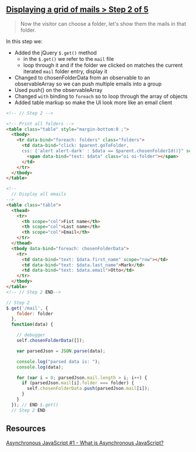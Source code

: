 ## [Displaying a grid of mails > Step 2 of 5](http://learn.knockoutjs.com/#/?tutorial=webmail)
> Now the visitor can choose a folder, let's show them the mails in that folder.

In this step we:
- Added the jQuery `$.get()` method
  - in the `$.get()` we refer to the `mail` file
  - loop through it and if the folder we clicked on matches the current iterated `mail` folder entry, display it
- Changed to chosenFolderData from an observable to an observableArray so we can push multiple emails into a group
- Used push() on the observableArray
- Changed `with` binding to `foreach` so to loop through the array of objects
- Added table markup so make the UI look more like an email client

```html
<!-- // Step 2 -->

<!-- Print all folders -->
<table class="table" style="margin-bottom:0 ;">
  <tbody>
    <tr data-bind="foreach: folders" class="folders">
      <td data-bind="click: $parent.goToFolder,
      css: {'alert alert-dark' : $data == $parent.chosenFolderId()}" scope="col">
        <span data-bind="text: $data" class="oi oi-folder"></span>
      </td>
    </tr>
  </tbody>
</table>

<!--
  // Display all emails
-->
<table class="table">
  <thead>
    <tr>
      <th scope="col">Fist name</th>
      <th scope="col">Last name</th>
      <th scope="col">Email</th>
    </tr>
  </thead>
  <tbody data-bind="foreach: chosenFolderData">
    <tr>
      <td data-bind="text: $data.first_name" scope="row"></td>
      <td data-bind="text: $data.last_name">Mark</td>
      <td data-bind="text: $data.email">Otto</td>
    </tr>
  </tbody>
</table>
<!-- // Step 2 END-->
```

```js
// Step 2
$.get('/mail', {
    folder: folder
  },
  function(data) {

    // debugger
    self.chosenFolderData([]);

    var parsedJson = JSON.parse(data);

    console.log("parsed data is: ");
    console.log(data);

    for (var i = 0; parsedJson.mail.length > i; i++) {
      if (parsedJson.mail[i].folder === folder) {
        self.chosenFolderData.push(parsedJson.mail[i]);
      }
    }
  }); // END $.get()
  // Step 2 END
```

## Resources

[Asynchronous JavaScript #1 - What is Asynchronous JavaScript?](https://www.youtube.com/watch?v=YxWMxJONp7E&list=PL4cUxeGkcC9jAhrjtZ9U93UMIhnCc44MH)
